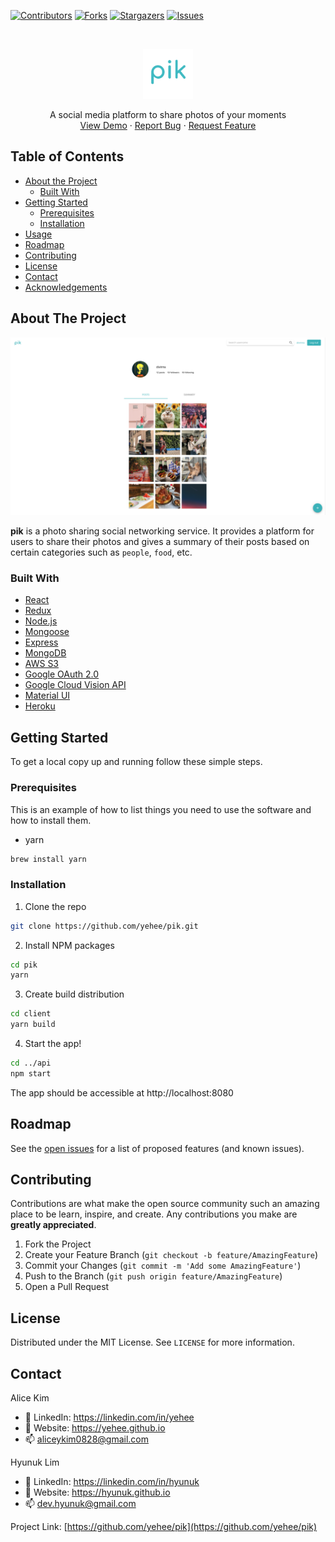 [![Contributors][contributors-shield]][contributors-url]
[![Forks][forks-shield]][forks-url]
[![Stargazers][stars-shield]][stars-url]
[![Issues][issues-shield]][issues-url]



<!-- PROJECT LOGO -->
<br />
<p align="center">
  <a href="https://github.com/yehee/pik">
    <img src="images/logo.png" alt="Logo" width="80" height="80" style="object-fit: cover">
  </a>
  <p align="center">
    A social media platform to share photos of your moments
    <br />
    <a href="https://pik-akhl.herokuapp.com">View Demo</a>
    ·
    <a href="https://github.com/yehee/pik/issues">Report Bug</a>
    ·
    <a href="https://github.com/yehee/pik/issues">Request Feature</a>
  </p>
</p>



<!-- TABLE OF CONTENTS -->
## Table of Contents

* [About the Project](#about-the-project)
  * [Built With](#built-with)
* [Getting Started](#getting-started)
  * [Prerequisites](#prerequisites)
  * [Installation](#installation)
* [Usage](#usage)
* [Roadmap](#roadmap)
* [Contributing](#contributing)
* [License](#license)
* [Contact](#contact)
* [Acknowledgements](#acknowledgements)



<!-- ABOUT THE PROJECT -->
## About The Project

[![Product Name Screen Shot][product-screenshot]](https://example.com)

**pik** is a photo sharing social networking service. It provides a platform for users to share their photos and gives a summary of their posts based on certain categories such as `people`, `food`, etc.

### Built With

* [React](https://reactjs.org/)
* [Redux](https://redux.js.org/)
* [Node.js](https://nodejs.org/)
* [Mongoose](https://mongoosejs.com/)
* [Express](https://expressjs.com/)
* [MongoDB](https://www.mongodb.com/)
* [AWS S3](https://aws.amazon.com/s3/)
* [Google OAuth 2.0](https://developers.google.com/identity/protocols/oauth2)
* [Google Cloud Vision API](https://cloud.google.com/vision_api)
* [Material UI](https://material-ui.com/)
* [Heroku](https://herokuapp.com/)



<!-- GETTING STARTED -->
## Getting Started

To get a local copy up and running follow these simple steps.

### Prerequisites

This is an example of how to list things you need to use the software and how to install them.
* yarn
```sh
brew install yarn
```

### Installation

1. Clone the repo
```sh
git clone https://github.com/yehee/pik.git
```
2. Install NPM packages
```sh
cd pik
yarn
```
3. Create build distribution
```sh
cd client
yarn build
```
4. Start the app!
```sh
cd ../api
npm start
```
The app should be accessible at http://localhost:8080



<!-- ROADMAP -->
## Roadmap

See the [open issues](https://github.com/yehee/pik/issues) for a list of proposed features (and known issues).



<!-- CONTRIBUTING -->
## Contributing

Contributions are what make the open source community such an amazing place to be learn, inspire, and create. Any contributions you make are **greatly appreciated**.

1. Fork the Project
2. Create your Feature Branch (`git checkout -b feature/AmazingFeature`)
3. Commit your Changes (`git commit -m 'Add some AmazingFeature'`)
4. Push to the Branch (`git push origin feature/AmazingFeature`)
5. Open a Pull Request



<!-- LICENSE -->
## License

Distributed under the MIT License. See `LICENSE` for more information.



<!-- CONTACT -->
## Contact

Alice Kim
- :briefcase: LinkedIn: https://linkedin.com/in/yehee
- :school_satchel: Website: https://yehee.github.io
- :mailbox: aliceykim0828@gmail.com

Hyunuk Lim
- :briefcase: LinkedIn: https://linkedin.com/in/hyunuk
- :school_satchel: Website: https://hyunuk.github.io
- :mailbox: dev.hyunuk@gmail.com

Project Link: [https://github.com/yehee/pik](https://github.com/yehee/pik)



<!-- MARKDOWN LINKS & IMAGES -->
[contributors-shield]: https://img.shields.io/github/contributors/yehee/pik.svg?style=flat-square
[contributors-url]: https://github.com/yehee/pik/graphs/contributors
[forks-shield]: https://img.shields.io/github/forks/yehee/pik.svg?style=flat-square
[forks-url]: https://github.com/yehee/pik/network/members
[stars-shield]: https://img.shields.io/github/stars/yehee/pik.svg?style=flat-square
[stars-url]: https://github.com/yehee/pik/stargazers
[issues-shield]: https://img.shields.io/github/issues/yehee/pik.svg?style=flat-square
[issues-url]: https://github.com/yehee/pik/issues
[product-screenshot]: images/screenshot.png
